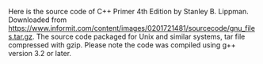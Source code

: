 Here is the source code of C++ Primer 4th Edition by Stanley B. Lippman. Downloaded from https://www.informit.com/content/images/0201721481/sourcecode/gnu_files.tar.gz.
The source code packaged for Unix and similar systems, tar file compressed with gzip. Please note the code was compiled using g++ version 3.2 or later.
